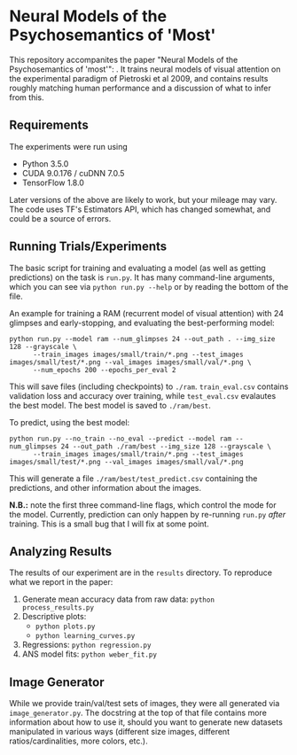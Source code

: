 # Neural Models of the Psychosemantics of 'Most'

This repository accompanites the paper "Neural Models of the Psychosemantics of 'most'": .  It trains neural models of visual 
attention on the experimental paradigm of Pietroski et al 2009, and contains results roughly matching human performance and
a discussion of what to infer from this.

## Requirements

The experiments were run using
- Python 3.5.0
- CUDA 9.0.176 / cuDNN 7.0.5
- TensorFlow 1.8.0

Later versions of the above are likely to work, but your mileage may vary.  The code uses TF's Estimators API, which has changed
somewhat, and could be a source of errors.

## Running Trials/Experiments

The basic script for training and evaluating a model (as well as getting predictions) on the task is `run.py`.  It has many command-line arguments, which you can see via `python run.py --help` or by reading the bottom of the file.

An example for training a RAM (recurrent model of visual attention) with 24 glimpses and early-stopping, and evaluating the best-performing model:

```
python run.py --model ram --num_glimpses 24 --out_path . --img_size 128 --grayscale \
      --train_images images/small/train/*.png --test_images images/small/test/*.png --val_images images/small/val/*.png \
      --num_epochs 200 --epochs_per_eval 2
```

This will save files (including checkpoints) to `./ram`.  `train_eval.csv` contains validation loss and accuracy over training, while `test_eval.csv` evalautes the best model. The best model is saved to `./ram/best`.

To predict, using the best model:

```
python run.py --no_train --no_eval --predict --model ram --num_glimpses 24 --out_path ./ram/best --img_size 128 --grayscale \
      --train_images images/small/train/*.png --test_images images/small/test/*.png --val_images images/small/val/*.png
```

This will generate a file `./ram/best/test_predict.csv` containing the predictions, and other information about the images.

**N.B.:** note the first three command-line flags, which control the mode for the model.  Currently, prediction can only happen by re-running `run.py` _after_ training.  This is a small bug that I will fix at some point.

## Analyzing Results

The results of our experiment are in the `results` directory.  To reproduce what we report in the paper:

1. Generate mean accuracy data from raw data: `python process_results.py`
2. Descriptive plots:
    * `python plots.py`
    * `python learning_curves.py`
3. Regressions: `python regression.py`
4. ANS model fits: `python weber_fit.py`

## Image Generator

While we provide train/val/test sets of images, they were all generated via `image_generator.py`.  The docstring at the top of that file contains more information about how to use it, should you want to generate new datasets manipulated in various ways (different size images, different ratios/cardinalities, more colors, etc.).
